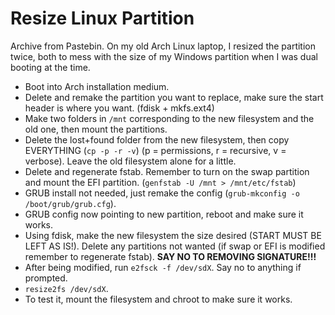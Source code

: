 # Resize Linux Partition

Archive from Pastebin. On my old Arch Linux laptop, I resized the partition 
twice, both to mess with the size of my Windows partition when I was dual 
booting at the time.

- Boot into Arch installation medium.
- Delete and remake the partition you want to replace, make sure the start 
header is where you want. (fdisk + mkfs.ext4)
- Make two folders in ``/mnt`` corresponding to the new filesystem and the old 
one, then mount the partitions.
- Delete the lost+found folder from the new filesystem, then copy EVERYTHING 
(``cp -p -r -v``) (p = permissions, r = recursive, v = verbose). Leave the old 
filesystem alone for a little.
- Delete and regenerate fstab. Remember to turn on the swap partition and mount 
the EFI partition. (``genfstab -U /mnt > /mnt/etc/fstab``)
- GRUB install not needed, just remake the config (``grub-mkconfig -o 
/boot/grub/grub.cfg``).
- GRUB config now pointing to new partition, reboot and make sure it works.
- Using fdisk, make the new filesystem the size desired (START MUST BE LEFT AS 
IS!). Delete any partitions not wanted (if swap or EFI is modified remember to 
regenerate fstab). **SAY NO TO REMOVING SIGNATURE!!!**
- After being modified, run ``e2fsck -f /dev/sdX``. Say no to anything if 
prompted.
- ``resize2fs /dev/sdX``.
- To test it, mount the filesystem and chroot to make sure it works.

